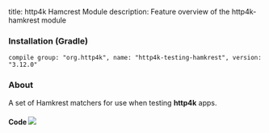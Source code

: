 title: http4k Hamcrest Module
description: Feature overview of the http4k-hamkrest module

### Installation (Gradle)
```compile group: "org.http4k", name: "http4k-testing-hamkrest", version: "3.12.0"```

### About

A set of Hamkrest matchers for use when testing **http4k** apps.

#### Code [<img class="octocat" src="/img/octocat-32.png"/>](https://github.com/http4k/http4k/blob/master/src/docs/guide/modules/hamcrest/example.kt)

<script src="https://gist-it.appspot.com/https://github.com/http4k/http4k/blob/master/src/docs/guide/modules/hamkrest/example.kt"></script>
